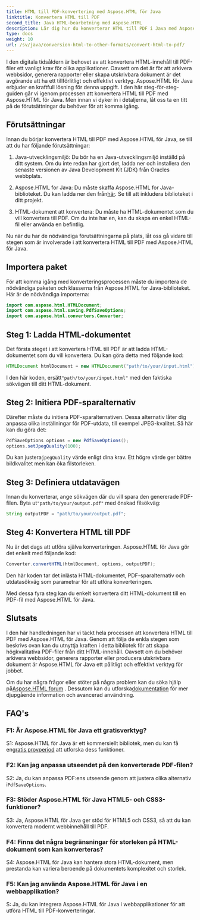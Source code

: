 ```yaml
---
title: HTML till PDF-konvertering med Aspose.HTML för Java
linktitle: Konvertera HTML till PDF
second_title: Java HTML-bearbetning med Aspose.HTML
description: Lär dig hur du konverterar HTML till PDF i Java med Aspose.HTML. Skapa högkvalitativa PDF-filer från ditt HTML-innehåll utan ansträngning.
type: docs
weight: 10
url: /sv/java/conversion-html-to-other-formats/convert-html-to-pdf/
---
```

I den digitala tidsåldern är behovet av att konvertera HTML-innehåll till PDF-filer ett vanligt krav för olika applikationer. Oavsett om det är för att arkivera webbsidor, generera rapporter eller skapa utskrivbara dokument är det avgörande att ha ett tillförlitligt och effektivt verktyg. Aspose.HTML för Java erbjuder en kraftfull lösning för denna uppgift. I den här steg-för-steg-guiden går vi igenom processen att konvertera HTML till PDF med Aspose.HTML för Java. Men innan vi dyker in i detaljerna, låt oss ta en titt på de förutsättningar du behöver för att komma igång.

## Förutsättningar

Innan du börjar konvertera HTML till PDF med Aspose.HTML för Java, se till att du har följande förutsättningar:

1. Java-utvecklingsmiljö: Du bör ha en Java-utvecklingsmiljö inställd på ditt system. Om du inte redan har gjort det, ladda ner och installera den senaste versionen av Java Development Kit (JDK) från Oracles webbplats.

2.  Aspose.HTML for Java: Du måste skaffa Aspose.HTML for Java-biblioteket. Du kan ladda ner den från[här](https://releases.aspose.com/html/java/). Se till att inkludera biblioteket i ditt projekt.

3. HTML-dokument att konvertera: Du måste ha HTML-dokumentet som du vill konvertera till PDF. Om du inte har en, kan du skapa en enkel HTML-fil eller använda en befintlig.

Nu när du har de nödvändiga förutsättningarna på plats, låt oss gå vidare till stegen som är involverade i att konvertera HTML till PDF med Aspose.HTML för Java.

## Importera paket

För att komma igång med konverteringsprocessen måste du importera de nödvändiga paketen och klasserna från Aspose.HTML for Java-biblioteket. Här är de nödvändiga importerna:

```java
import com.aspose.html.HTMLDocument;
import com.aspose.html.saving.PdfSaveOptions;
import com.aspose.html.converters.Converter;
```

## Steg 1: Ladda HTML-dokumentet

Det första steget i att konvertera HTML till PDF är att ladda HTML-dokumentet som du vill konvertera. Du kan göra detta med följande kod:

```java
HTMLDocument htmlDocument = new HTMLDocument("path/to/your/input.html");
```

 I den här koden, ersätt`"path/to/your/input.html"` med den faktiska sökvägen till ditt HTML-dokument.

## Steg 2: Initiera PDF-sparalternativ

Därefter måste du initiera PDF-sparalternativen. Dessa alternativ låter dig anpassa olika inställningar för PDF-utdata, till exempel JPEG-kvalitet. Så här kan du göra det:

```java
PdfSaveOptions options = new PdfSaveOptions();
options.setJpegQuality(100);
```

 Du kan justera`jpegQuality` värde enligt dina krav. Ett högre värde ger bättre bildkvalitet men kan öka filstorleken.

## Steg 3: Definiera utdatavägen

 Innan du konverterar, ange sökvägen där du vill spara den genererade PDF-filen. Byta ut`"path/to/your/output.pdf"` med önskad filsökväg:

```java
String outputPDF = "path/to/your/output.pdf";
```

## Steg 4: Konvertera HTML till PDF

Nu är det dags att utföra själva konverteringen. Aspose.HTML för Java gör det enkelt med följande kod:

```java
Converter.convertHTML(htmlDocument, options, outputPDF);
```

Den här koden tar det inlästa HTML-dokumentet, PDF-sparalternativ och utdatasökväg som parametrar för att utföra konverteringen.

Med dessa fyra steg kan du enkelt konvertera ditt HTML-dokument till en PDF-fil med Aspose.HTML för Java.

## Slutsats

I den här handledningen har vi täckt hela processen att konvertera HTML till PDF med Aspose.HTML för Java. Genom att följa de enkla stegen som beskrivs ovan kan du utnyttja kraften i detta bibliotek för att skapa högkvalitativa PDF-filer från ditt HTML-innehåll. Oavsett om du behöver arkivera webbsidor, generera rapporter eller producera utskrivbara dokument är Aspose.HTML för Java ett pålitligt och effektivt verktyg för jobbet.

 Om du har några frågor eller stöter på några problem kan du söka hjälp på[Aspose.HTML forum](https://forum.aspose.com/) . Dessutom kan du utforska[dokumentation](https://reference.aspose.com/html/java/) för mer djupgående information och avancerad användning.

## FAQ's

### F1: Är Aspose.HTML för Java ett gratisverktyg?
   
 S1: Aspose.HTML för Java är ett kommersiellt bibliotek, men du kan få en[gratis provperiod](https://releases.aspose.com/) att utforska dess funktioner.

### F2: Kan jag anpassa utseendet på den konverterade PDF-filen?

 S2: Ja, du kan anpassa PDF:ens utseende genom att justera olika alternativ i`PdfSaveOptions`.

### F3: Stöder Aspose.HTML för Java HTML5- och CSS3-funktioner?

S3: Ja, Aspose.HTML för Java ger stöd för HTML5 och CSS3, så att du kan konvertera modernt webbinnehåll till PDF.

### F4: Finns det några begränsningar för storleken på HTML-dokument som kan konverteras?

S4: Aspose.HTML för Java kan hantera stora HTML-dokument, men prestanda kan variera beroende på dokumentets komplexitet och storlek.

### F5: Kan jag använda Aspose.HTML för Java i en webbapplikation?

S: Ja, du kan integrera Aspose.HTML för Java i webbapplikationer för att utföra HTML till PDF-konverteringar.